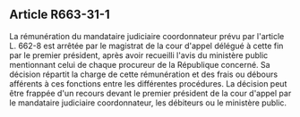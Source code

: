 Article R663-31-1
----
La rémunération du mandataire judiciaire coordonnateur prévu par l'article L.
662-8 est arrêtée par le magistrat de la cour d'appel délégué à cette fin par le
premier président, après avoir recueilli l'avis du ministère public mentionnant
celui de chaque procureur de la République concerné. Sa décision répartit la
charge de cette rémunération et des frais ou débours afférents à ces fonctions
entre les différentes procédures. La décision peut être frappée d'un recours
devant le premier président de la cour d'appel par le mandataire judiciaire
coordonnateur, les débiteurs ou le ministère public.
